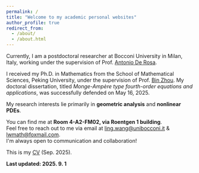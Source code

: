 ```yaml
---
permalink: /
title: "Welcome to my academic personal websites"
author_profile: true
redirect_from: 
  - /about/
  - /about.html
---
```


Currently, I am a postdoctoral researcher at Bocconi University in Milan, Italy, working under the supervision of Prof. [Antonio De Rosa](https://dec.unibocconi.eu/people/antonio-de-rosa).

I received my Ph.D. in Mathematics from the School of Mathematical Sciences, Peking University, under the supervision of Prof. [Bin Zhou](https://www.math.pku.edu.cn/jsdw/js_20180628175159671361/z_20180628175159671361/70482.htm). My doctoral dissertation, titled *Monge-Ampère type fourth-order equations and applications*, was successfully defended on May 16, 2025.

My research interests lie primarily in **geometric analysis** and **nonlinear PDEs**.

You can find me at **Room 4-A2-FM02, via Roentgen 1 building**.<br> 
Feel free to reach out to me via email at <ling.wang@unibocconi.it> & <lwmath@foxmail.com>. <br>
I'm always open to communication and collaboration!

This is my [CV](http://lwmath.github.io/files/CV_lw.pdf) (Sep. 2025).


**Last updated: 2025. 9. 1**

<!--
# Publications
+ Flat level sets of Allen-Cahn equation in half-space (with [W. K. Du](https://www.math.toronto.edu/wenkuidu/), and [Y. Yang](https://sites.google.com/uci.edu/yangyang)). Preprint. [pdf](http://lwmath.github.io/files/AC_bernstein.pdf)&nbsp; [arXiv](https://arxiv.org/abs/2412.20335)

+ The partial Legendre transform in Monge-Ampère equations (with [B. Zhou](https://www.math.pku.edu.cn/teachers/bzhou/index.htm)). Preprint. [pdf](http://lwmath.github.io/files/survey_PLT.pdf)

+ Interior Hölder regularity of the linearized Monge-Ampère equation. [Calc. Var. Partial Differential Equations](https://doi.org/10.1007/s00526-024-02885-4), 64 (2025), no. 1, Paper No. 17. [pdf](http://lwmath.github.io/files/int_Holder.pdf)&nbsp; [arXiv](https://arxiv.org/abs/2405.13297)

+ C<sup>1,&alpha;</sup> regularity of variational problems with a convexity constraint (with [B. Zhou](https://www.math.pku.edu.cn/teachers/bzhou/index.htm)). Preprint. [pdf](http://lwmath.github.io/files/Int_Regularity.pdf)&nbsp; [arXiv](https://arxiv.org/abs/2403.04235)

+ Liouville theorems for a class of degenerate or singular Monge-Ampère equations (with [B. Zhou](https://www.math.pku.edu.cn/teachers/bzhou/index.htm)). [J. Geom. Anal.](https://doi.org/10.1007/s12220-024-01795-3), 34 (2024), no. 11, Paper No. 352. [pdf](http://lwmath.github.io/files/Liou_MA_2d_revised.pdf)&nbsp; [arXiv](https://arxiv.org/abs/2304.12060)

+ Singular Abreu equations and linearized Monge-Ampère equations with drifts (with [Y. H. Kim](https://younghokim.io/), [N. Q. Le](https://nqle.pages.iu.edu/), and [B. Zhou](https://www.math.pku.edu.cn/teachers/bzhou/index.htm)). To appear in [J. Eur. Math. Soc. (JEMS)](https://doi.org/10.4171/jems/1548). [pdf](http://lwmath.github.io/files/singular_Abreu_HD_revised.pdf)&nbsp; [arXiv](https://arxiv.org/abs/2209.11681)

+ Interior estimates for Monge-Ampère type fourth order equations (with [B. Zhou](https://www.math.pku.edu.cn/teachers/bzhou/index.htm)). [Rev. Mat. Iberoam.](https://doi.org/10.4171/rmi/1361), 39 (2023), no. 5, 1895–1923. [pdf](http://lwmath.github.io/files/int-est-4th-eq-revised.pdf)&nbsp; [arXiv](https://arxiv.org/abs/2206.02309)

+ Refined stability estimates in electrical impedance tomography with multi-layer structure (with [H. G. Li](https://math.bnu.edu.cn/jzg/szdw/ln/212934.htm), and [J. -N. Wang](https://www.math.ntu.edu.tw/~jnwang/)). [Inverse Probl. Imaging](https://www.aimsciences.org/article/doi/10.3934/ipi.2021048), 16 (2022), no. 1, 229–249. [pdf](http://lwmath.github.io/files/LWW_inverse.pdf)

+ Improving photocatalytic water reduction activity for In<sub>2</sub>TiO<sub>5</sub> by loading metal cocatalysts (with K. Song, J. Yang, Y. Sun, Z. Y. Wang, R. H. Cong, and [T. Yang](https://hgxy.cqu.edu.cn/szll/zzjs/yt.htm)). [Journal of Alloys & Compounds](https://www.sciencedirect.com/science/article/pii/S0925838815302085), 2015, 646: 277-282. [pdf](http://lwmath.github.io/files/SYSW_Imp_pho_water.pdf)
 
# Notes
+ A higher-dimensional partial Legendre transform [pdf](http://lwmath.github.io/files/PLT_HD.pdf)
+ The Wiener test and potential estimates for quasilinear elliptic equations [pdf](http://lwmath.github.io/files/Wiener_test.pdf)
+ The Hessian of support functions on round sphere [pdf](http://lwmath.github.io/files/Hess_on_Sphere.pdf)
+ A calculation for the third fundamental form [pdf](http://lwmath.github.io/files/3rd_form.pdf)
+ An estimate for the Laplacian of Pick invariant [pdf](http://lwmath.github.io/files/est_Pick.pdf)
+ Boundary Hölder regularity of uniformly elliptic equations with drifts [pdf](http://lwmath.github.io/files/Boundary_Holder.pdf)
+ Nonlinear Analysis homework [ExI](http://lwmath.github.io/files/exersicesI.pdf) [ExII](http://lwmath.github.io/files/exercisesII.pdf) [pdf](http://lwmath.github.io/files/Ex_Non_Anal.pdf)
+ Bernstein problem [pdf](http://lwmath.github.io/files/Bernstein_problem.pdf)
+ Affine Bernstein problem [pdf](http://lwmath.github.io/files/Affi_Bern_Prob.pdf)
+ Navier-Stokes equation (in Chinese) [pdf](http://lwmath.github.io/files/notes_pde.pdf)
+ Abstract algebra II (in Chinese) [pdf](http://lwmath.github.io/files/notes_ab_al.pdf)
+ Topics in Geometry homework [1](http://lwmath.github.io/files/homework1.pdf) [2](http://lwmath.github.io/files/homework2.pdf)


# [Teaching](https://lwmath.github.io/Teaching.html)


**Teaching assistant**
+  2023 Spring, Mathematical analysis II

+  2022 Fall, Mathematical analysis I &nbsp; [Exercise](http://lwmath.github.io/files/exercise.pdf) &nbsp;[Midterms](http://lwmath.github.io/files/MA_mid_22-23_fall.pdf) &nbsp;[Final](http://lwmath.github.io/files/MA_Final_exam.pdf)

+  2022 Summer, [Summer School on Differential Geometry](https://bicmr.pku.edu.cn/content/show/17-2756.html?catid=KiQhKyYs) &nbsp; [CG](http://lwmath.github.io/files/22summer_ComplexGeometry.pdf) &nbsp;[RG](http://lwmath.github.io/files/22summer_RiemGeometry.pdf) &nbsp;[PDE](http://lwmath.github.io/files/22summer_PDE.pdf)

+  2022 Spring, Arithmetic of elliptic curves &nbsp; [Files](https://www.aliyundrive.com/s/rySiA1fPfVD)

+  2022 Spring, Diophantine approximation &nbsp;  [Files](https://www.aliyundrive.com/s/QUdGkSWeBm5)

+  2021 Fall, Mathematical analysis I &nbsp; [Exercise](http://lwmath.github.io/files/xitike.pdf)  &nbsp;[Midterms](http://lwmath.github.io/files/MA_mid.pdf) &nbsp;[Final](http://lwmath.github.io/files/MA_final.pdf) &nbsp;[Mid2021](http://lwmath.github.io/files/Math_Anal.pdf)

+  2021 Spring, Functional analysis &nbsp; [Midterms](http://lwmath.github.io/files/FA-mid-exam.pdf) &nbsp; [Final](http://lwmath.github.io/files/FA-final-exam.pdf)

+  2020 Fall, Advanced math C &nbsp;  [Final](http://lwmath.github.io/files/Final_exam.pdf) &nbsp;[Math B](http://lwmath.github.io/files/Adv.Math.B_mid.pdf) &nbsp; [Mid21](http://lwmath.github.io/files/mid2021.pdf) &nbsp; [Mid22](http://lwmath.github.io/files/Adv_math_2.pdf) &nbsp;[Final22](http://lwmath.github.io/files/advmathb.pdf) &nbsp;[Final-B-23](http://lwmath.github.io/files/2022-23-B.pdf)  &nbsp;[Final23](http://lwmath.github.io/files/22-23-C.pdf)


# [Interesting References](https://lwmath.github.io/References/References.html)


+ Farina, A., Liouville-type theorems for elliptic problems. [link](https://doi.org/10.1016/S1874-5733(07)80005-2)

+ N. S., $\begin{aligned}\int\frac{\sin(nx) \sin x}{1-\cos x} \,dx\end{aligned}$ by elementary methods. [link](https://math.stackexchange.com/q/1636667)
-->


